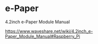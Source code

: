# e-Paper
4.2inch e-Paper Module Manual

https://www.waveshare.net/wiki/4.2inch_e-Paper_Module_Manual#Raspberry_Pi



